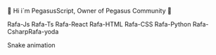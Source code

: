 💫 Hi i´m PegasusScript, Owner of Pegasus Community 💫

 

Rafa-Js Rafa-Ts Rafa-React Rafa-HTML Rafa-CSS Rafa-Python Rafa-CsharpRafa-yoda
     
Snake animation
